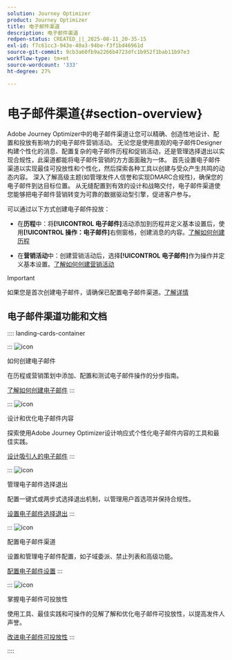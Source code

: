 ```yaml
---
solution: Journey Optimizer
product: Journey Optimizer
title: 电子邮件渠道
description: 电子邮件渠道
redpen-status: CREATED_||_2025-08-11_20-35-15
exl-id: f7c61cc3-943e-40a3-94be-f3f1bd46961d
source-git-commit: 9cb3a60fb9a2266b4723dfc1b952f1bab11b97e3
workflow-type: tm+mt
source-wordcount: '333'
ht-degree: 27%

---
```


# 电子邮件渠道{#section-overview}

Adobe Journey Optimizer中的电子邮件渠道让您可以精确、创造性地设计、配置和投放有影响力的电子邮件营销活动。 无论您是使用直观的电子邮件Designer构建个性化的消息、配置复杂的电子邮件历程和促销活动，还是管理选择退出以实现合规性，此渠道都能将电子邮件营销的方方面面融为一体。 首先设置电子邮件渠道以实现最佳可投放性和个性化，然后探索各种工具以创建与受众产生共鸣的动态内容。 深入了解高级主题(如管理发件人信誉和实现DMARC合规性)，确保您的电子邮件到达目标位置。 从无缝配置到有效的设计和战略交付，电子邮件渠道使您能够把电子邮件营销转变为可靠的数据驱动型引擎，促进客户参与。

可以通过以下方式创建电子邮件投放：

* 在&#x200B;**历程**&#x200B;中：将&#x200B;**[!UICONTROL 电子邮件]**&#x200B;活动添加到历程并定义基本设置后，使用&#x200B;**[!UICONTROL 操作：电子邮件]**&#x200B;右侧窗格，创建消息的内容。[了解如何创建历程](../using/building-journeys/journey-gs.md)

* 在&#x200B;**营销活动**&#x200B;中：创建营销活动后，选择&#x200B;**[!UICONTROL 电子邮件]**&#x200B;作为操作并定义基本设置。[了解如何创建营销活动](../using/campaigns/create-campaign.md#configure)


>[!IMPORTANT]
>
>如果您是首次创建电子邮件，请确保已配置电子邮件渠道。[了解详情](../using/email/email-settings.md)

## 电子邮件渠道功能和文档

:::: landing-cards-container

:::
![icon](https://cdn.experienceleague.adobe.com/icons/list-check.svg)

如何创建电子邮件

在历程或营销策划中添加、配置和测试电子邮件操作的分步指南。

[了解如何创建电子邮件](../using/email/create-email.md)
:::

:::
![icon](https://cdn.experienceleague.adobe.com/icons/puzzle-piece.svg)

设计和优化电子邮件内容

探索使用Adobe Journey Optimizer设计响应式个性化电子邮件内容的工具和最佳实践。

[设计吸引人的电子邮件](design-email-landing-page.md)
:::

:::
![icon](https://cdn.experienceleague.adobe.com/icons/shield-halved.svg)

管理电子邮件选择退出

配置一键式或两步式选择退出机制，以管理用户首选项并保持合规性。

[设置电子邮件选择退出](../using/email/email-opt-out.md)
:::

:::
![icon](https://cdn.experienceleague.adobe.com/icons/gear.svg)

配置电子邮件渠道

设置和管理电子邮件配置，如子域委派、禁止列表和高级功能。

[配置电子邮件设置](configure-email-landing-page.md)
:::

:::
![icon](https://cdn.experienceleague.adobe.com/icons/chart-line.svg)

掌握电子邮件可投放性

使用工具、最佳实践和可操作的见解了解和优化电子邮件可投放性，以提高发件人声誉。

[改进电子邮件可投放性](deliverability-landing-page.md)
:::

::::
